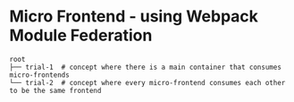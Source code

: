 # Micro Frontend - using Webpack Module Federation

```
root
├── trial-1  # concept where there is a main container that consumes micro-frontends
└── trial-2  # concept where every micro-frontend consumes each other to be the same frontend
```

